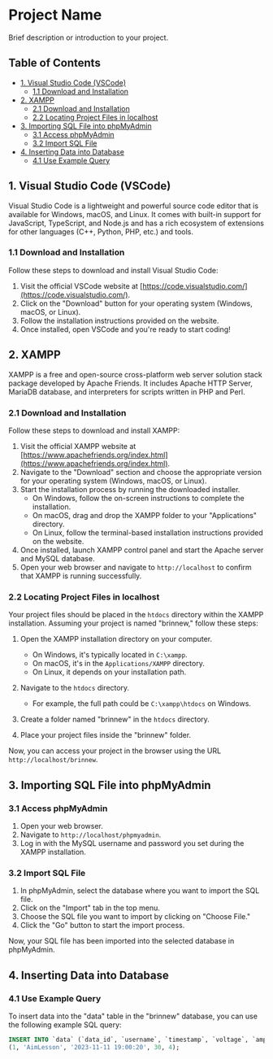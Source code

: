 # Project Name

Brief description or introduction to your project.

## Table of Contents
- [1. Visual Studio Code (VSCode)](#1-visual-studio-code-vscode)
  - [1.1 Download and Installation](#11-download-and-installation)
- [2. XAMPP](#2-xampp)
  - [2.1 Download and Installation](#21-download-and-installation)
  - [2.2 Locating Project Files in localhost](#22-locating-project-files-in-localhost)
- [3. Importing SQL File into phpMyAdmin](#3-importing-sql-file-into-phpmyadmin)
  - [3.1 Access phpMyAdmin](#31-access-phpmyadmin)
  - [3.2 Import SQL File](#32-import-sql-file)
- [4. Inserting Data into Database](#4-inserting-data-into-database)
  - [4.1 Use Example Query](#41-use-example-query)

## 1. Visual Studio Code (VSCode)

Visual Studio Code is a lightweight and powerful source code editor that is available for Windows, macOS, and Linux. It comes with built-in support for JavaScript, TypeScript, and Node.js and has a rich ecosystem of extensions for other languages (C++, Python, PHP, etc.) and tools.

### 1.1 Download and Installation

Follow these steps to download and install Visual Studio Code:

1. Visit the official VSCode website at [https://code.visualstudio.com/](https://code.visualstudio.com/).
2. Click on the "Download" button for your operating system (Windows, macOS, or Linux).
3. Follow the installation instructions provided on the website.
4. Once installed, open VSCode and you're ready to start coding!

## 2. XAMPP

XAMPP is a free and open-source cross-platform web server solution stack package developed by Apache Friends. It includes Apache HTTP Server, MariaDB database, and interpreters for scripts written in PHP and Perl.

### 2.1 Download and Installation

Follow these steps to download and install XAMPP:

1. Visit the official XAMPP website at [https://www.apachefriends.org/index.html](https://www.apachefriends.org/index.html).
2. Navigate to the "Download" section and choose the appropriate version for your operating system (Windows, macOS, or Linux).
3. Start the installation process by running the downloaded installer.
   - On Windows, follow the on-screen instructions to complete the installation.
   - On macOS, drag and drop the XAMPP folder to your "Applications" directory.
   - On Linux, follow the terminal-based installation instructions provided on the website.
4. Once installed, launch XAMPP control panel and start the Apache server and MySQL database.
5. Open your web browser and navigate to `http://localhost` to confirm that XAMPP is running successfully.

### 2.2 Locating Project Files in localhost

Your project files should be placed in the `htdocs` directory within the XAMPP installation. Assuming your project is named "brinnew," follow these steps:

1. Open the XAMPP installation directory on your computer.
   - On Windows, it's typically located in `C:\xampp`.
   - On macOS, it's in the `Applications/XAMPP` directory.
   - On Linux, it depends on your installation path.

2. Navigate to the `htdocs` directory.
   - For example, the full path could be `C:\xampp\htdocs` on Windows.

3. Create a folder named "brinnew" in the `htdocs` directory.

4. Place your project files inside the "brinnew" folder.

Now, you can access your project in the browser using the URL `http://localhost/brinnew`.

## 3. Importing SQL File into phpMyAdmin

### 3.1 Access phpMyAdmin

1. Open your web browser.
2. Navigate to `http://localhost/phpmyadmin`.
3. Log in with the MySQL username and password you set during the XAMPP installation.

### 3.2 Import SQL File

1. In phpMyAdmin, select the database where you want to import the SQL file.
2. Click on the "Import" tab in the top menu.
3. Choose the SQL file you want to import by clicking on "Choose File."
4. Click the "Go" button to start the import process.

Now, your SQL file has been imported into the selected database in phpMyAdmin.

## 4. Inserting Data into Database

### 4.1 Use Example Query

To insert data into the "data" table in the "brinnew" database, you can use the following example SQL query:

```sql
INSERT INTO `data` (`data_id`, `username`, `timestamp`, `voltage`, `amperage`) VALUES
(1, 'AimLesson', '2023-11-11 19:00:20', 30, 4);
